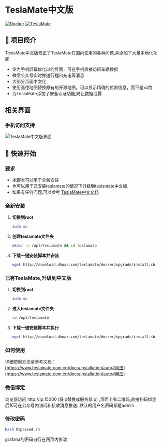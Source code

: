 # TeslaMate中文版

[![Docker](https://img.shields.io/badge/Docker-Required-blue.svg)](https://www.docker.com/)
[![TeslaMate](https://img.shields.io/badge/TeslaMate-Latest-green.svg)](https://github.com/adriankumpf/teslamate)


## 📖 项目简介

TeslaMate中文版修正了TeslaMate在国内使用的各种问题,并添加了大量本地化功能
- 专为手机屏幕优化过的界面，可在手机直接访问车辆数据
- 微信公众号实时推送行程和充电等消息
- 大部分页面中文化
- 使用高德地图替换原有的开源地图，可以显示精确的位置信息，而不是xx路
- 为TeslaMate添加了安全认证功能,防止数据泄露

## 相关界面
### 手机访问支持
![TeslaMate中文版界面](https://www.teslamate.com.cn/img/extras/extras_1.png)


## 🚀 快速开始

### 要求
 - 本脚本可以用于全新安装
 - 也可以用于已安装teslamate的情况下升级到teslamate中文版.
 - 如果有任何问题,可以参考 [TeslaMate中文文档](https://teslamate.com.cn)
### 全新安装
1. **切换到root** 
    ```bash
   sudo su
   ```
2. **创建teslamate文件夹**
   ```bash
   mkdir -p /opt/teslamate && cd teslamate
   ```
3. **下载一键安装脚本并安装**
   ```bash
   wget http://download.dhuar.com/teslamate/docker/upgrade/install.sh -O install.sh && bash install.sh
   ```
### 已有TeslaMate,升级到中文版
1. **切换到root** 
    ```bash
   sudo su
   ```
2. **进入teslamate文件夹**
   ```bash
   cd /opt/teslamate
   ```
3. **下载一键安装脚本并执行**
   ```bash
   wget http://download.dhuar.com/teslamate/docker/upgrade/install.sh -O install.sh && bash install.sh
   ```

### 如何使用
详细使用方法请参考文档：[https://www.teslamate.com.cn/docs/installation/auto#用法](https://www.teslamate.com.cn/docs/installation/auto#用法)

### 微信绑定
浏览器访问 http://ip:15000 (将ip替换成服务器ip) ,页面上有二维码,直接扫码绑定后即可在公众号内访问和接收消息推送.
默认的用户名密码都是admin

### 修改密码
   ```bash
   bash htpasswd.sh
   ```
 grafana的密码自行在网页内修改
  
   